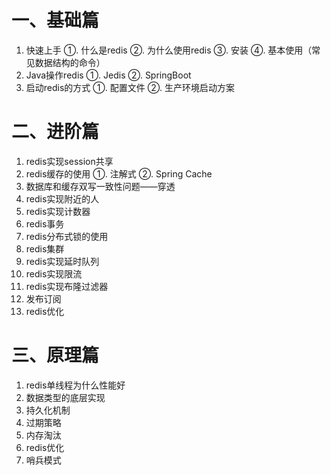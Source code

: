 # 一、基础篇

1. 快速上手
    ①. 什么是redis
    ②. 为什么使用redis
    ③. 安装
    ④. 基本使用（常见数据结构的命令）
2. Java操作redis
    ①. Jedis
    ②. SpringBoot
3. 启动redis的方式
    ①. 配置文件
    ②. 生产环境启动方案

# 二、进阶篇

1. redis实现session共享
2. redis缓存的使用
    ①. 注解式
    ②. Spring Cache
3. 数据库和缓存双写一致性问题——穿透
4. redis实现附近的人
5. redis实现计数器
6. redis事务
7. redis分布式锁的使用
8. redis集群
9. redis实现延时队列
10. redis实现限流
11. redis实现布隆过滤器
12. 发布订阅
13. redis优化

# 三、原理篇

1. redis单线程为什么性能好
2. 数据类型的底层实现
3. 持久化机制
4. 过期策略
5. 内存淘汰
6. redis优化
7. 哨兵模式

